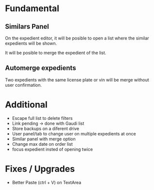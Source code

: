 # Fundamental

## Similars Panel
On the expedient editor,
it will be posible to open a list
where the similar expedients will be shown.

It will be posible to merge the expedient of the list.

## Automerge expedients
Two expedients with the same license plate or vin
will be merge without user confirmation.

# Additional

- Escape full list to delete filters
- Link pending -> done with Gaudi list
- Store backups on a diferent drive
- User panel/tab to change user on multiple expedients at once
- Similar panel with merge option
- Change max date on order list
- focus expedient insted of opening twice

# Fixes / Upgrades

- Better Paste (ctrl + V) on TextArea

